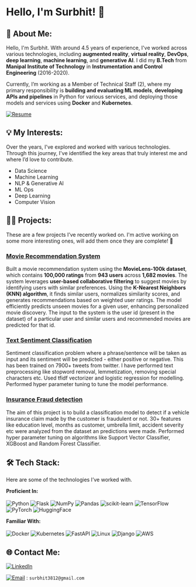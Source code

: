 # Hello, I'm Surbhit! 👋

## 💫 About Me:
Hello, I'm Surbhit.
With around 4.5 years of experience, I've worked across various technologies, including **augmented reality**, **virtual reality**, **DevOps**, **deep learning**, **machine learning**, and **generative AI**. I did my **B.Tech** from **Manipal Institute of Technology** in **Instrumentation and Control Engineering** (2016-2020).

Currently, I’m working as a Member of Technical Staff (2), where my primary responsibility is **building and evaluating ML models**, **developing APIs and pipelines** in Python for various services, and deploying those models and services using **Docker** and **Kubernetes**.

[![Resume](https://img.shields.io/badge/Resume-Download-blue?style=flat&logo=adobeacrobatreader)](https://github.com/Surbhit01/Surbhit01/blob/main/SurbhitKumarCV.pdf)

## 💡 My Interests:
Over the years, I've explored and worked with various technologies. Through this journey, I've identified the key areas that truly interest me and where I’d love to contribute.

- Data Science
- Machine Learning
- NLP & Generative AI
- ML Ops
- Deep Learning
- Computer Vision

## :man_technologist: Projects:

These are a few projects I’ve recently worked on. I'm active working on some more interesting ones, will add them once they are complete! 🚀

### [Movie Recommendation System](https://github.com/Surbhit01/Movie-RecSys)
Built a movie recommendation system using the **MovieLens-100k dataset**, which contains **100,000 ratings** from **943 users** across **1,682 movies**. The system leverages **user-based collaborative filtering** to suggest movies by identifying users with similar preferences. Using the **K-Nearest Neighbors (KNN) algorithm**, it finds similar users, normalizes similarity scores, and generates recommendations based on weighted user ratings. The model efficiently predicts unseen movies for a given user, enhancing personalized movie discovery. The input to the system is the user id (present in the dataset) of a particular user and similar users and recommended movies are predicted for that id.

### [Text Sentiment Classification](https://github.com/Surbhit01/SentimentClassification)
Sentiment classification problem where a phrase/sentence will be taken as input and its sentiment will be predicted - either positive or negative. This has been trained on 7900+ tweets from twitter. I have performed text preprocessing like stopword removal, lemmetization, removing special characters etc. Used tfidf vectorizer and logistic regression for modelling. Performed hyper parameter tuning to tune the model performance.
 

### [Insurance Fraud detection](https://github.com/Surbhit01/InsuranceFraudDetection)
The aim of this project is to build a classification model to detect if a vehicle insurance claim made by the customer is fraudulent or not. 30+ features like education level, months as customer, umbrella limit, accident severity etc were analyzed from the dataset an predictions were made. Performed hyper parameter tuning on algorithms like Support Vector Classifier, XGBoost and Random Forest Classifier.

## 🛠️ Tech Stack:

Here are some of the technologies I’ve worked with. <br>

**Proficient In:** <br> <br>
![Python](https://img.shields.io/badge/python-3670A0?style=plastic&logo=python&logoColor=ffdd54) ![Flask](https://img.shields.io/badge/flask-%23000.svg?style=plastic&logo=flask&logoColor=white)
![NumPy](https://img.shields.io/badge/numpy-%23013243.svg?style=plastic&logo=numpy&logoColor=white) ![Pandas](https://img.shields.io/badge/pandas-%23150458.svg?style=plastic&logo=pandas&logoColor=white) 
![scikit-learn](https://img.shields.io/badge/scikit--learn-%23F7931E.svg?style=plastic&logo=scikit-learn&logoColor=white) ![TensorFlow](https://img.shields.io/badge/TensorFlow-%23FF6F00.svg?style=plastic&logo=TensorFlow&logoColor=white)
![PyTorch](https://img.shields.io/badge/PyTorch-%23EE4C2C.svg?style=plastic&logo=PyTorch&logoColor=white) ![HuggingFace](https://img.shields.io/badge/%F0%9F%A4%97%20Hugging%20Face-Model)

**Familiar With:** <br> <br>
![Docker](https://img.shields.io/badge/docker-257bd6?style=flat&logo=docker&logoColor=white)
![Kubernetes](https://img.shields.io/badge/kubernetes-326CE5?&style=plastic&logo=kubernetes&logoColor=white)
![FastAPI](https://img.shields.io/badge/FastAPI-009688?style=flat&logo=FastAPI&labelColor=555&logoColor=white)
![Linux](https://img.shields.io/badge/Linux-FCC624?style=flat&logo=linux&logoColor=black) 
![Django](https://img.shields.io/badge/django-%23092E20.svg?style=plastic&logo=django&logoColor=white) 
![AWS](https://img.shields.io/badge/AWS-%23FF9900.svg?style=plastic&logo=amazon-aws&logoColor=white)

## 🌐 Contact Me:
[![LinkedIn](https://img.shields.io/badge/LinkedIn-0077B5?style=for-the-badge&logo=linkedin&logoColor=white)](https://www.linkedin.com/in/surbhit-kumar/)

[![Email](https://img.shields.io/badge/Email-surbhit3812@gmail.com-blue?style=flat&logo=gmail)](mailto:surbhit3812@gmail.com) : `surbhit3812@gmail.com`
